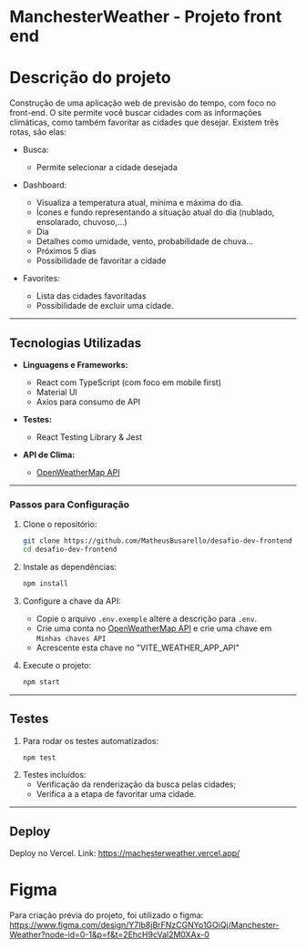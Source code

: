 # ManchesterWeather - Projeto front end

# Descrição do projeto

Construção de uma aplicação web de previsão do tempo, com foco no front-end. O site permite você buscar cidades com as informações climáticas, como também favoritar as cidades que desejar. Existem três rotas, são elas:

  - Busca:
    - Permite selecionar a cidade desejada

  - Dashboard:
    - Visualiza a temperatura atual, mínima e máxima do dia.
    - Ícones e fundo representando a situação atual do dia (nublado, ensolarado, chuvoso,...)
    - Dia
    - Detalhes como umidade, vento, probabilidade de chuva...
    - Próximos 5 dias
    - Possibilidade de favoritar a cidade

  - Favorites:
    - Lista das cidades favoritadas
    - Possibilidade de excluir uma cidade.
  
---

## Tecnologias Utilizadas

- **Linguagens e Frameworks:**
  - React com TypeScript (com foco em mobile first)
  - Material UI
  - Axios para consumo de API

- **Testes:**
  - React Testing Library & Jest

- **API de Clima:**
  - [OpenWeatherMap API](https://openweathermap.org/api)

---

### Passos para Configuração

1. Clone o repositório:
   ```bash
   git clone https://github.com/MatheusBusarello/desafio-dev-frontend
   cd desafio-dev-frontend
   ```

2. Instale as dependências:
   ```bash
   npm install
   ```

3. Configure a chave da API:
   - Copie o arquivo `.env.exemple` altere a descrição para `.env`.
   - Crie uma conta no [OpenWeatherMap API](https://openweathermap.org/api) e crie uma chave em `Minhas chaves API`
   - Acrescente esta chave no "VITE_WEATHER_APP_API"

4. Execute o projeto:
   ```bash
   npm start
   ```
---

## Testes

1. Para rodar os testes automatizados:
   ```bash
   npm test
   ```
2. Testes incluídos:
   - Verificação da renderização da busca pelas cidades;
   - Verifica a a etapa de favoritar uma cidade.

---

## Deploy

Deploy no Vercel. Link:
https://machesterweather.vercel.app/

# Figma

Para criação prévia do projeto, foi utilizado o figma:
https://www.figma.com/design/Y7Ib8jBrFNzCGNYo1GOiQj/Manchester-Weather?node-id=0-1&p=f&t=2EhcH9cVal2M0XAx-0
